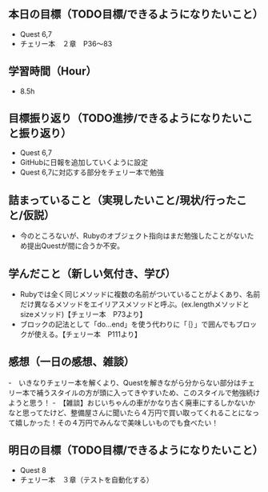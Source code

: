 ## 本日の目標（TODO目標/できるようになりたいこと）
- Quest 6,7
- チェリー本　２章　P36〜83
## 学習時間（Hour）
- 8.5h
## 目標振り返り（TODO進捗/できるようになりたいこと振り返り）
- Quest 6,7
- GitHubに日報を追加していくように設定
- Quest 6,7に対応する部分をチェリー本で勉強
## 詰まっていること（実現したいこと/現状/行ったこと/仮説）
- 今のところないが、Rubyのオブジェクト指向はまだ勉強したことがないため提出Questが間に合うか不安。
## 学んだこと（新しい気付き、学び）
- Rubyでは全く同じメソッドに複数の名前がついていることがよくあり、名前だけ異なるメソッドをエイリアスメソッドと呼ぶ。(ex.lengthメソッドとsizeメソッド)【チェリー本　P73より】
- ブロックの記法として「do...end」を使う代わりに「｛｝」で囲んでもブロックが使える。【チェリー本　P111より】
## 感想（一日の感想、雑談）
-　いきなりチェリー本を解くより、Questを解きながら分からない部分はチェリー本で補うスタイルの方が頭に入ってきやすいため、このスタイルで勉強続けようと思う！
-　【雑談】おじいちゃんの車がかなり古く廃車にするしかないかなと思ってたけど、整備屋さんに聞いたら４万円で買い取ってくれることになって嬉しかった！その４万円でみんなで美味しいものでも食べたい！
## 明日の目標（TODO目標/できるようになりたいこと）
- Quest 8
- チェリー本　３章（テストを自動化する）
